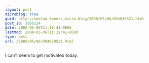 ```yaml
---
layout: post
microblog: true
guid: http://vmstan-tweets.micro.blog/2008/05/06/804839521.html
post_id: 3055124
date: 2008-05-06T11:19:41-0600
lastmod: 2008-05-06T11:19:41-0600
type: post
url: /2008/05/06/804839521.html
---
```

I can't seem to get motivated today.
